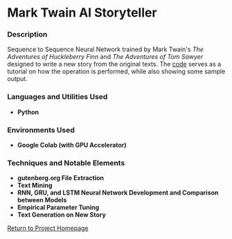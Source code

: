 <h1> Mark Twain AI Storyteller </h1>

<h3> Description </h3>

Sequence to Sequence Neural Network trained by Mark Twain's <i>The Adventures of Huckleberry Finn</i> and <i>The Adventures of Tom Sawyer</i> designed to write a new story from the original texts. The [code](https://github.com/kharmer9/NLP_Neural_Network/blob/main/IST664_Tutorial.ipynb) serves as a tutorial on how the operation is performed, while also showing some sample output.

<h3>Languages and Utilities Used</h3>

- <b>Python</b> 

<h3>Environments Used </h3>

- <b>Google Colab (with GPU Accelerator)</b>

<h3>Techniques and Notable Elements</h3>

- <b>gutenberg.org File Extraction</b>
- <b>Text Mining</b>
- <b>RNN, GRU, and LSTM Neural Network Development and Comparison between Models</b>
- <b>Empirical Parameter Tuning</b>
- <b>Text Generation on New Story</b>

[Return to Project Homepage](https://github.com/kharmer9/kharmer9/blob/main/README.md)
